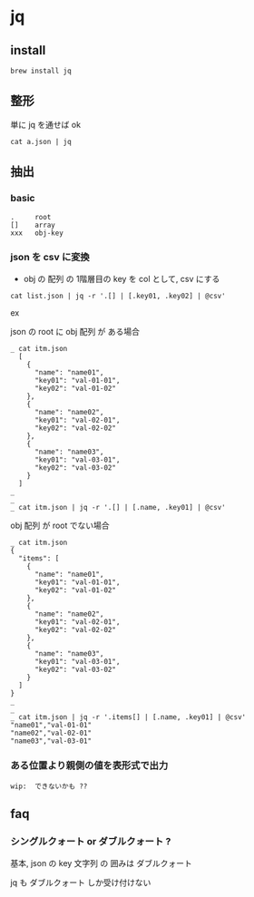 
# jq


## install

```
brew install jq
```


## 整形

単に jq を通せば ok

```
cat a.json | jq
```


## 抽出

### basic

```
.     root
[]    array
xxx   obj-key
```


### json を csv に変換

- obj の 配列 の 1階層目の key を col として, csv にする

```
cat list.json | jq -r '.[] | [.key01, .key02] | @csv'
```

ex

json の root に obj 配列 が ある場合

```
_ cat itm.json
  [
    {
      "name": "name01",
      "key01": "val-01-01",
      "key02": "val-01-02"
    },
    {
      "name": "name02",
      "key01": "val-02-01",
      "key02": "val-02-02"
    },
    {
      "name": "name03",
      "key01": "val-03-01",
      "key02": "val-03-02"
    }
  ]
_
_
_ cat itm.json | jq -r '.[] | [.name, .key01] | @csv'
```

obj 配列 が root でない場合

```
_ cat itm.json
{
  "items": [
    {
      "name": "name01",
      "key01": "val-01-01",
      "key02": "val-01-02"
    },
    {
      "name": "name02",
      "key01": "val-02-01",
      "key02": "val-02-02"
    },
    {
      "name": "name03",
      "key01": "val-03-01",
      "key02": "val-03-02"
    }
  ]
}
_
_
_ cat itm.json | jq -r '.items[] | [.name, .key01] | @csv'
"name01","val-01-01"
"name02","val-02-01"
"name03","val-03-01"
```


### ある位置より親側の値を表形式で出力

```
wip:  できないかも ??
```


## faq

### シングルクォート or ダブルクォート ?

基本,
json の key 文字列 の 囲みは
ダブルクォート

jq も ダブルクォート しか受け付けない


